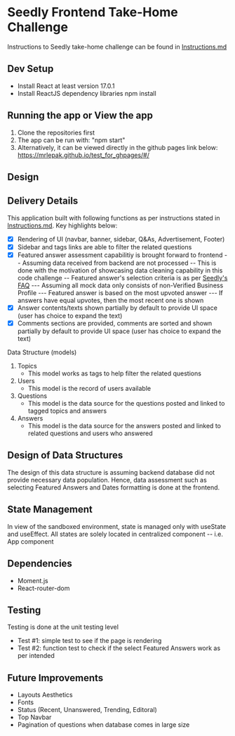 # Seedly Frontend Take-Home Challenge

Instructions to Seedly take-home challenge can be found in [Instructions.md](https://github.com/mrlepak/seedly-take-home-challenge/blob/main/Instructions.md)

## Dev Setup

- Install React at least version 17.0.1
- Install ReactJS dependency libraries npm install

## Running the app or View the app

1. Clone the repositories first
2. The app can be run with: "npm start"
3. Alternatively, it can be viewed directly in the github pages link below:
   https://mrlepak.github.io/test_for_ghpages/#/

## Design

## Delivery Details

This application built with following functions as per instructions stated in [Instructions.md](https://github.com/mrlepak/seedly-take-home-challenge/blob/main/Instructions.md). Key highlights below:

- [x] Rendering of UI (navbar, banner, sidebar, Q&As, Advertisement, Footer)
- [x] Sidebar and tags links are able to filter the related questions
- [x] Featured answer assessment capabilitiy is brought forward to frontend
      -- Assuming data received from backend are not processed
      -- This is done with the motivation of showcasing data cleaning capability in this code challenge
      -- Featured answer's selection criteria is as per [Seedly's FAQ](https://support.seedly.sg/hc/en-us/articles/900003311886-Managing-your-Questions-and-Answers)
      --- Assuming all mock data only consists of non-Verified Business Profile
      --- Featured answer is based on the most upvoted answer
      --- If answers have equal upvotes, then the most recent one is shown
- [x] Answer contents/texts shown partially by default to provide UI space (user has choice to expand the text)
- [x] Comments sections are provided, comments are sorted and shown partially by default to provide UI space (user has choice to expand the text)

Data Structure (models)

1. Topics
   - This model works as tags to help filter the related questions
2. Users
   - This model is the record of users available
3. Questions
   - This model is the data source for the questions posted and linked to tagged topics and answers
4. Answers
   - This model is the data source for the answers posted and linked to related questions and users who answered

## Design of Data Structures

The design of this data structure is assuming backend database did not provide necessary data population.
Hence, data assessment such as selecting Featured Answers and Dates formatting is done at the frontend.

## State Management

In view of the sandboxed environment, state is managed only with useState and useEffect.
All states are solely located in centralized component -- i.e. App component

## Dependencies

- Moment.js
- React-router-dom

## Testing

Testing is done at the unit testing level

- Test #1: simple test to see if the page is rendering
- Test #2: function test to check if the select Featured Answers work as per intended

## Future Improvements

- Layouts Aesthetics
- Fonts
- Status (Recent, Unanswered, Trending, Editoral)
- Top Navbar
- Pagination of questions when database comes in large size
